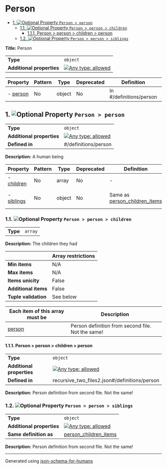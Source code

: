 # Person

- [1. ![Optional](https://img.shields.io/badge/Optional-yellow) Property `Person > person`](#person)
  - [1.1. ![Optional](https://img.shields.io/badge/Optional-yellow) Property `Person > person > children`](#person_children)
    - [1.1.1. Person > person > children > person](#person_children_items)
  - [1.2. ![Optional](https://img.shields.io/badge/Optional-yellow) Property `Person > person > siblings`](#person_siblings)

**Title:** Person

|                           |                                                                                                                                   |
| ------------------------- | --------------------------------------------------------------------------------------------------------------------------------- |
| **Type**                  | `object`                                                                                                                          |
| **Additional properties** | [![Any type: allowed](https://img.shields.io/badge/Any%20type-allowed-green)](# "Additional Properties of any type are allowed.") |

| Property             | Pattern | Type   | Deprecated | Definition              | Title/Description |
| -------------------- | ------- | ------ | ---------- | ----------------------- | ----------------- |
| - [person](#person ) | No      | object | No         | In #/definitions/person | A human being     |

## <a name="person"></a>1. ![Optional](https://img.shields.io/badge/Optional-yellow) Property `Person > person`

|                           |                                                                                                                                   |
| ------------------------- | --------------------------------------------------------------------------------------------------------------------------------- |
| **Type**                  | `object`                                                                                                                          |
| **Additional properties** | [![Any type: allowed](https://img.shields.io/badge/Any%20type-allowed-green)](# "Additional Properties of any type are allowed.") |
| **Defined in**            | #/definitions/person                                                                                                              |

**Description:** A human being

| Property                        | Pattern | Type   | Deprecated | Definition                                               | Title/Description                                 |
| ------------------------------- | ------- | ------ | ---------- | -------------------------------------------------------- | ------------------------------------------------- |
| - [children](#person_children ) | No      | array  | No         | -                                                        | The children they had                             |
| - [siblings](#person_siblings ) | No      | object | No         | Same as [person_children_items](#person_children_items ) | Person definition from second file. Not the same! |

### <a name="person_children"></a>1.1. ![Optional](https://img.shields.io/badge/Optional-yellow) Property `Person > person > children`

|          |         |
| -------- | ------- |
| **Type** | `array` |

**Description:** The children they had

|                      | Array restrictions |
| -------------------- | ------------------ |
| **Min items**        | N/A                |
| **Max items**        | N/A                |
| **Items unicity**    | False              |
| **Additional items** | False              |
| **Tuple validation** | See below          |

| Each item of this array must be  | Description                                       |
| -------------------------------- | ------------------------------------------------- |
| [person](#person_children_items) | Person definition from second file. Not the same! |

#### <a name="person_children_items"></a>1.1.1. Person > person > children > person

|                           |                                                                                                                                   |
| ------------------------- | --------------------------------------------------------------------------------------------------------------------------------- |
| **Type**                  | `object`                                                                                                                          |
| **Additional properties** | [![Any type: allowed](https://img.shields.io/badge/Any%20type-allowed-green)](# "Additional Properties of any type are allowed.") |
| **Defined in**            | recursive_two_files2.json#/definitions/person                                                                                     |

**Description:** Person definition from second file. Not the same!

### <a name="person_siblings"></a>1.2. ![Optional](https://img.shields.io/badge/Optional-yellow) Property `Person > person > siblings`

|                           |                                                                                                                                   |
| ------------------------- | --------------------------------------------------------------------------------------------------------------------------------- |
| **Type**                  | `object`                                                                                                                          |
| **Additional properties** | [![Any type: allowed](https://img.shields.io/badge/Any%20type-allowed-green)](# "Additional Properties of any type are allowed.") |
| **Same definition as**    | [person_children_items](#person_children_items)                                                                                   |

**Description:** Person definition from second file. Not the same!

----------------------------------------------------------------------------------------------------------------------------
Generated using [json-schema-for-humans](https://github.com/coveooss/json-schema-for-humans)

